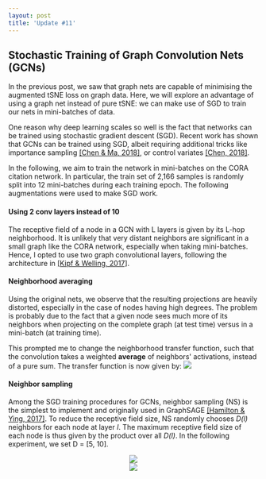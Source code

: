 ```yaml
---
layout: post
title: 'Update #11'
---
```

## Stochastic Training of Graph Convolution Nets (GCNs)
In the previous post, we saw that graph nets are capable of minimising the augmented tSNE loss on graph data. Here, we will explore an advantage of using a graph net instead of pure tSNE: we can make use of SGD to train our nets in mini-batches of data.

One reason why deep learning scales so well is the fact that networks can be trained using stochastic gradient descent (SGD). Recent work has shown that GCNs can be trained using SGD, albeit requiring additional tricks like importance sampling [[Chen & Ma, 2018]](https://arxiv.org/abs/1801.10247), or control variates [[Chen, 2018]](https://arxiv.org/pdf/1710.10568.pdf).

In the following, we aim to train the network in mini-batches on the CORA citation network. In particular, the train set of 2,166 samples is randomly split into 12 mini-batches during each training epoch. The following augmentations were used to make SGD work.

#### Using 2 conv layers instead of 10
The receptive field of a node in a GCN with L layers is given by its L-hop neighborhood. It is unlikely that very distant neighbors are significant in a small graph like the CORA network, especially when taking mini-batches. Hence, I opted to use two graph convolutional layers, following the architecture in [[Kipf & Welling, 2017]](https://arxiv.org/abs/1609.02907).

#### Neighborhood averaging
Using the original nets, we observe that the resulting projections are heavily distorted, especially in the case of nodes having high degrees. The problem is probably due to the fact that a given node sees much more of its neighbors when projecting on the complete graph (at test time) versus in a mini-batch (at training time).

This prompted me to change the neighborhood transfer function, such that the convolution takes a weighted __average__ of neighbors' activations, instead of a pure sum. The transfer function is now given by:
<img src="{{ site.baseurl }}/public/update_11/transfer.png">

#### Neighbor sampling
Among the SGD training procedures for GCNs, neighbor sampling (NS) is the simplest to implement and originally used in GraphSAGE [[Hamilton & Ying, 2017]](https://www-cs-faculty.stanford.edu/people/jure/pubs/graphsage-nips17.pdf). To reduce the receptive field size, NS randomly chooses _D(l)_ neighbors for each node at layer _l_. The maximum receptive field size of each node is thus given by the product over all _D(l)_. In the following experiment, we set D = [5, 10]. 
<center>
<img src="{{ site.baseurl }}/public/update_11/plots.png">
</center>

<center>
<img src="{{ site.baseurl }}/public/update_11/preservation.png">
</center>
